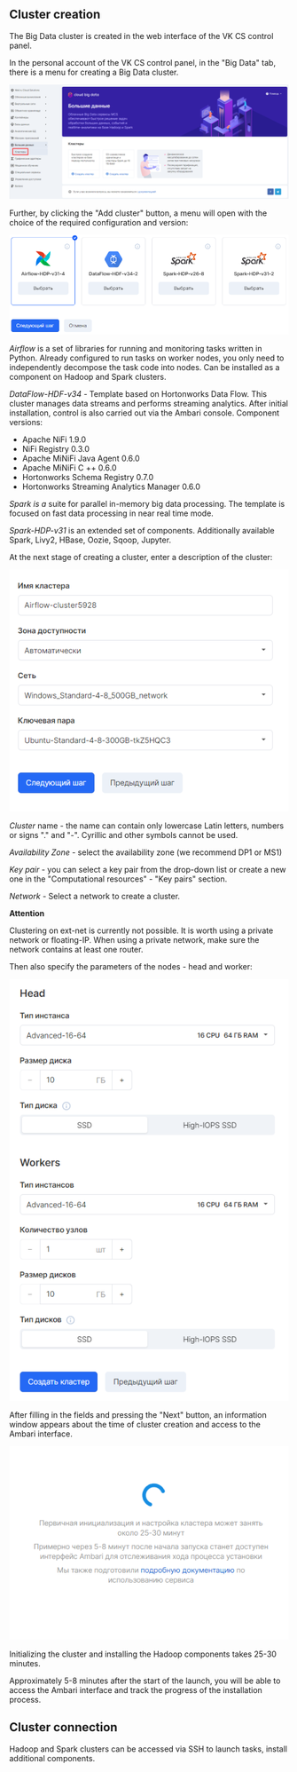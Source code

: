 ## Cluster creation

The Big Data cluster is created in the web interface of the VK CS control panel.

In the personal account of the VK CS control panel, in the "Big Data" tab, there is a menu for creating a Big Data cluster.

![](./assets/1601643470213-1.png)

Further, by clicking the "Add cluster" button, a menu will open with the choice of the required configuration and version:

![](./assets/1601646274414-2.png)

_Airflow_ is a set of libraries for running and monitoring tasks written in Python. Already configured to run tasks on worker nodes, you only need to independently decompose the task code into nodes. Can be installed as a component on Hadoop and Spark clusters.

_DataFlow-HDF-v34 -_ Template based on Hortonworks Data Flow. This cluster manages data streams and performs streaming analytics. After initial installation, control is also carried out via the Ambari console. Component versions:

- Apache NiFi 1.9.0
- NiFi Registry 0.3.0
- Apache MiNiFi Java Agent 0.6.0
- Apache MiNiFi C ++ 0.6.0
- Hortonworks Schema Registry 0.7.0
- Hortonworks Streaming Analytics Manager 0.6.0

_Spark is a_ suite for parallel in-memory big data processing. The template is focused on fast data processing in near real time mode.

_Spark-HDP-v31_ is an extended set of components. Additionally available Spark, Livy2, HBase, Oozie, Sqoop, Jupyter.

At the next stage of creating a cluster, enter a description of the cluster:

![](./assets/1601646393598-6.png)

_Cluster_ name - the name can contain only lowercase Latin letters, numbers or signs "." and "-". Cyrillic and other symbols cannot be used.

_Availability Zone_ - select the availability zone (we recommend DP1 or MS1)

_Key pair_ - you can select a key pair from the drop-down list or create a new one in the "Computational resources" - "Key pairs" section.

_Network_ - Select a network to create a cluster.

**Attention**

Clustering on ext-net is currently not possible. It is worth using a private network or floating-IP. When using a private network, make sure the network contains at least one router.

Then also specify the parameters of the nodes - head and worker:

![](./assets/1601646586298-7.png)

After filling in the fields and pressing the "Next" button, an information window appears about the time of cluster creation and access to the Ambari interface.

![](./assets/1601647566872-8.png)

Initializing the cluster and installing the Hadoop components takes 25-30 minutes.

Approximately 5-8 minutes after the start of the launch, you will be able to access the Ambari interface and track the progress of the installation process.

## Cluster connection

Hadoop and Spark clusters can be accessed via SSH to launch tasks, install additional components.
